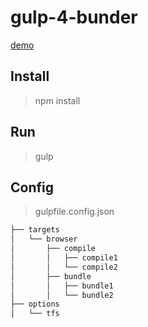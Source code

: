 # gulp-4-bunder

[demo](https://actarian.github.io/gulp-4-bundler/)

## Install
> npm install

## Run
> gulp

## Config
> gulpfile.config.json

```bash
├── targets
│   └── browser
│       ├── compile
│       │   ├── compile1
│       │   └── compile2
│       ├── bundle
│       │   ├── bundle1
│       │   └── bundle2
├── options
│   └── tfs
```
